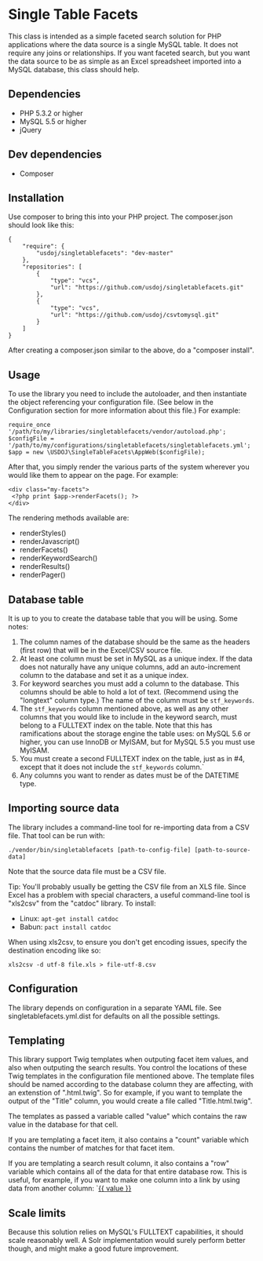 # Single Table Facets

This class is intended as a simple faceted search solution for PHP applications where the data source is a single MySQL table. It does not require any joins or relationships. If you want faceted search, but you want the data source to be as simple as an Excel spreadsheet imported into a MySQL database, this class should help.

## Dependencies

* PHP 5.3.2 or higher
* MySQL 5.5 or higher
* jQuery

## Dev dependencies

* Composer

## Installation

Use composer to bring this into your PHP project. The composer.json should look like this:

```
{
    "require": {
        "usdoj/singletablefacets": "dev-master"
    },
    "repositories": [
        {
            "type": "vcs",
            "url": "https://github.com/usdoj/singletablefacets.git"
        },
        {
            "type": "vcs",
            "url": "https://github.com/usdoj/csvtomysql.git"
        }
    ]
}
```

After creating a composer.json similar to the above, do a "composer install".

## Usage

To use the library you need to include the autoloader, and then instantiate the object referencing your configuration file. (See below in the Configuration section for more information about this file.) For example:

```
require_once '/path/to/my/libraries/singletablefacets/vendor/autoload.php';
$configFile = '/path/to/my/configurations/singletablefacets/singletablefacets.yml';
$app = new \USDOJ\SingleTableFacets\AppWeb($configFile);
```

After that, you simply render the various parts of the system wherever you would like them to appear on the page. For example:
```
<div class="my-facets">
 <?php print $app->renderFacets(); ?>
</div>
```

The rendering methods available are:

* renderStyles()
* renderJavascript()
* renderFacets()
* renderKeywordSearch()
* renderResults()
* renderPager()

## Database table

It is up to you to create the database table that you will be using. Some notes:

1. The column names of the database should be the same as the headers (first row) that will be in the Excel/CSV source file.
2. At least one column must be set in MySQL as a unique index. If the data does not naturally have any unique columns, add an auto-increment column to the database and set it as a unique index.
3. For keyword searches you must add a column to the database. This columns should be able to hold a lot of text. (Recommend using the "longtext" column type.) The name of the column must be `stf_keywords`.
4. The `stf_keywords` column mentioned above, as well as any other columns that you would like to include in the keyword search, must belong to a FULLTEXT index on the table. Note that this has ramifications about the storage engine the table uses: on MySQL 5.6 or higher, you can use InnoDB or MyISAM, but for MySQL 5.5 you must use MyISAM.
5. You must create a second FULLTEXT index on the table, just as in #4, except that it does not include the `stf_keywords` column.`
6. Any columns you want to render as dates must be of the DATETIME type.

## Importing source data

The library includes a command-line tool for re-importing data from a CSV file. That tool can be run with:
```
./vendor/bin/singletablefacets [path-to-config-file] [path-to-source-data]
```
Note that the source data file must be a CSV file.

Tip: You'll probably usually be getting the CSV file from an XLS file. Since Excel has a problem with special characters, a useful command-line tool is "xls2csv" from the "catdoc" library. To install:

* Linux: `apt-get install catdoc`
* Babun: `pact install catdoc`

When using xls2csv, to ensure you don't get encoding issues, specify the destination encoding like so:
```
xls2csv -d utf-8 file.xls > file-utf-8.csv
```

## Configuration

The library depends on configuration in a separate YAML file. See singletablefacets.yml.dist for defaults on all the possible settings.

## Templating

This library support Twig templates when outputing facet item values, and also when outputing the search results. You control the locations of these Twig templates in the configuration file mentioned above. The template files should be named according to the database column they are affecting, with an extenstion of ".html.twig". So for example, if you want to template the output of the "Title" column, you would create a file called "Title.html.twig".

The templates as passed a variable called "value" which contains the raw value in the database for that cell.

If you are templating a facet item, it also contains a "count" variable which contains the number of matches for that facet item.

If you are templating a search result column, it also contains a "row" variable which contains all of the data for that entire database row. This is useful, for example, if you want to make one column into a link by using data from another column: `<a href="http://example.com/index.php?id={{ row.id }}">{{ value }}</a>

## Scale limits

Because this solution relies on MySQL's FULLTEXT capabilities, it should scale reasonably well. A Solr implementation would surely perform better though, and might make a good future improvement.
